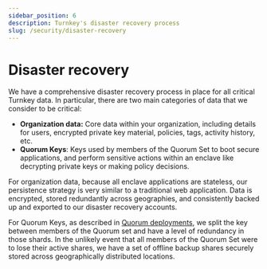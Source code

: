```yaml
---
sidebar_position: 6
description: Turnkey's disaster recovery process
slug: /security/disaster-recovery
---
```


# Disaster recovery

We have a comprehensive disaster recovery process in place for all critical Turnkey data. In particular, there are two main categories of data that we consider to be critical:

- <b>Organization data:</b> Core data within your organization, including details for users, encrypted private key material, policies, tags, activity history, etc.
- <b>Quorum Keys</b>: Keys used by members of the Quorum Set to boot secure applications, and perform sensitive actions within an enclave like decrypting private keys or making policy decisions.

For organization data, because all enclave applications are stateless, our persistence strategy is very similar to a traditional web application. Data is encrypted, stored redundantly across geographies, and consistently backed up and exported to our disaster recovery accounts.

For Quorum Keys, as described in [Quorum deployments](./Quorum-deployment.md), we split the key between members of the Quorum set and have a level of redundancy in those shards. In the unlikely event that all members of the Quorum Set were to lose their active shares, we have a set of offline backup shares securely stored across geographically distributed locations.
